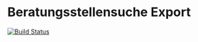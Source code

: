 Beratungsstellensuche Export
============================

[![Build Status](https://travis-ci.org/sabbelasichon/bzga_beratungsstellensuche_export.png?branch=master)](https://travis-ci.org/sabbelasichon/bzga_beratungsstellensuche_export)
